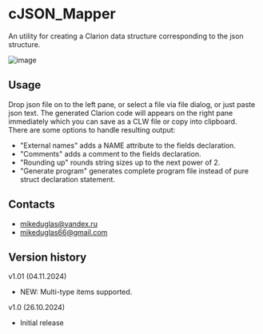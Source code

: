 # cJSON_Mapper
An utility for creating a Clarion data structure corresponding to the json structure.

![image](https://github.com/user-attachments/assets/95fc661f-70e5-40f4-b0b6-2a0dbe5a8376)

## Usage
Drop json file on to the left pane, or select a file via file dialog, or just paste json text. The generated Clarion code will appears on the right pane immediately which you can save as a CLW file or copy into clipboard.  
There are some options to handle resulting output:  
- "External names" adds a NAME attribute to the fields declaration.
- "Comments" adds a comment to the fields declaration.
- "Rounding up" rounds string sizes up to the next power of 2.
- "Generate program" generates complete program file instead of pure struct declaration statement.

## Contacts
- <mikeduglas@yandex.ru>
- <mikeduglas66@gmail.com>

## Version history
v1.01 (04.11.2024)
- NEW: Multi-type items supported.

v1.0 (26.10.2024)
- Initial release
